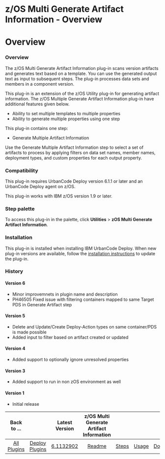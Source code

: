 
z/OS Multi Generate Artifact Information - Overview
===================================================

# Overview



### Overview





The z/OS Multi Generate Artifact Information plug-in scans version artifacts and generates text based on a template. You can use the generated output text as input to subsequent steps. The plug-in processes data sets and members in a component version.


This plug-in is an extension of the z/OS Utility plug-in for generating artifact information. The z/OS Multiple Generate Artifact Information plug-in have additional features given below.


* Ability to set multiple templates to multiple properties
* Ability to generate multiple properties using one step


This plug-in contains one step:


* Generate Multiple Artifact Information


Use the Generate Multiple Artifact Information step to select a set of artifacts to process by applying filters on data set names, member names, deployment types, and custom properties for each output property.


### Compatibility


This plug-in requires UrbanCode Deploy version 6.1.1 or later and an UrbanCode Deploy agent on z/OS.


This plug-in works with IBM z/OS version 1.9 or later.


### Step palette


To access this plug-in in the palette, click **Utilities** > **zOS Multi Generate Artifact Information**.


### Installation


This plug-in is installed when installing IBM UrbanCode Deploy. When new plug-in versions are available, follow the [installation instructions](https://www.urbancode.com/resource/installing-plug-ins-in-urbancode-products/ "Installing plug-ins in UrbanCode Deploy") to update the plug-in.


### History


#### Version 6


* Minor improvemnets in plugin name and description
* PH46505 Fixed issue with filtering containers mapped to same Target PDS in Generate Artifact step


#### Version 5


* Delete and Update/Create Deploy-Action types on same container/PDS is made possible
* Added input to filter based on artifact created or updated


#### Version 4


* Added support to optionally ignore unresolved properties


#### Version 3


* Added support to run in non zOS environment as well


#### Version 1


* Initial release




|Back to ...||Latest Version|z/OS Multi Generate Artifact Information ||||
| :---: | :---: | :---: | :---: | :---: | :---: | :---: |
|[All Plugins](../../index.md)|[Deploy Plugins](../README.md)|[6.1132902]()|[Readme](README.md)|[Steps](steps.md)|[Usage](usage.md)|[Downloads](downloads.md)|
